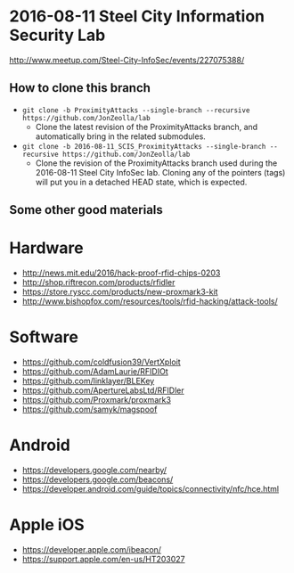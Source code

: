 # 2016-08-11 Steel City Information Security Lab  
http://www.meetup.com/Steel-City-InfoSec/events/227075388/  

## How to clone this branch  
* `git clone -b ProximityAttacks --single-branch --recursive https://github.com/JonZeolla/lab`  
  * Clone the latest revision of the ProximityAttacks branch, and automatically bring in the related submodules.  
* `git clone -b 2016-08-11_SCIS_ProximityAttacks --single-branch --recursive https://github.com/JonZeolla/lab`  
  * Clone the revision of the ProximityAttacks branch used during the 2016-08-11 Steel City InfoSec lab.  Cloning any of the pointers (tags) will put you in a detached HEAD state, which is expected.  

## Some other good materials  
# Hardware  
* http://news.mit.edu/2016/hack-proof-rfid-chips-0203  
* http://shop.riftrecon.com/products/rfidler  
* https://store.ryscc.com/products/new-proxmark3-kit  
* http://www.bishopfox.com/resources/tools/rfid-hacking/attack-tools/  
# Software
* https://github.com/coldfusion39/VertXploit  
* https://github.com/AdamLaurie/RFIDIOt  
* https://github.com/linklayer/BLEKey  
* https://github.com/ApertureLabsLtd/RFIDler  
* https://github.com/Proxmark/proxmark3  
* https://github.com/samyk/magspoof  
# Android  
* https://developers.google.com/nearby/  
* https://developers.google.com/beacons/  
* https://developer.android.com/guide/topics/connectivity/nfc/hce.html  
# Apple iOS  
* https://developer.apple.com/ibeacon/  
* https://support.apple.com/en-us/HT203027  

